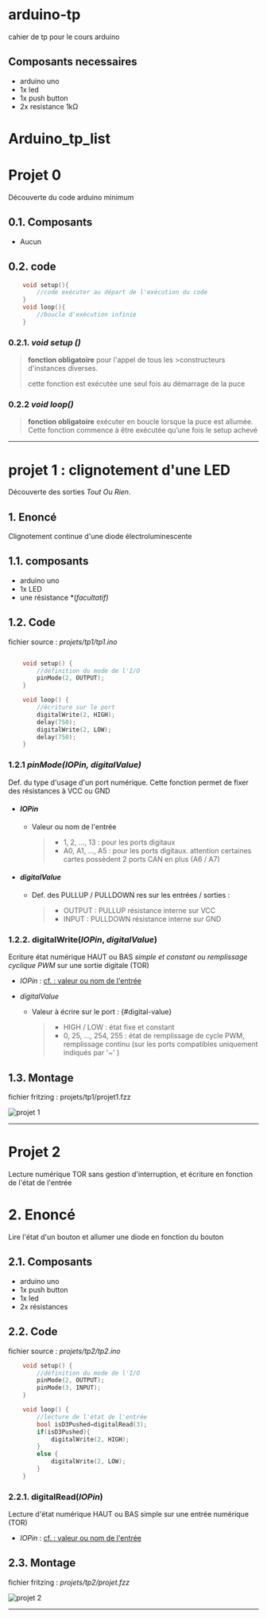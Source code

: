 # arduino-tp
cahier de tp pour le cours arduino

## Composants necessaires

- arduino uno
- 1x led
- 1x push button
- 2x resistance 1k&ohm;

# Arduino_tp_list

# Projet 0

Découverte du code arduino minimum

## 0.1. Composants

- Aucun

## 0.2. code

~~~c
    void setup(){
        //code exécuter au départ de l'exécution du code
    }
    void loop(){
        //boucle d'exécution infinie 
    }
~~~

### 0.2.1. ***void setup ()***

>**fonction obligatoire** pour l'appel de tous les   >constructeurs d'instances diverses.
>
>cette fonction est exécutée une seul fois au démarrage de la puce

### 0.2.2 ***void loop()***

>**fonction obligatoire** exécuter en boucle lorsque la puce est allumée. Cette fonction commence à être exécutée qu’une fois le setup achevé

----------

# projet 1 : clignotement d'une LED

Découverte des sorties *Tout Ou Rien*.

## 1. Enoncé

Clignotement continue d'une diode électroluminescente

## 1.1. composants

- arduino uno
- 1x LED
- une résistance *(*facultatif)*

## 1.2. Code

fichier source : *projets/tp1/tp1.ino*

~~~c

    void setup() {
        //définition du mode de l'I/O
        pinMode(2, OUTPUT);
    }

    void loop() {
        //écriture sur le port
        digitalWrite(2, HIGH);
        delay(750);
        digitalWrite(2, LOW);
        delay(750);
    }
~~~

### 1.2.1 ***pinMode(*IOPin*, *digitalValue*)***

Def. du type d'usage d'un port numérique. Cette fonction permet de fixer des résistances à VCC ou GND

- #### *IOPin*

  - Valeur ou nom de l'entrée
    >
    >- 1, 2, ..., 13 : pour les ports digitaux
    >- A0, A1, ..., A5 : pour les ports digitaux. attention certaines cartes possèdent 2 ports CAN en plus (A6 / A7)

- #### *digitalValue*

  - Def. des PULLUP / PULLDOWN res sur les entrées / sorties :
    >
    >- OUTPUT : PULLUP résistance interne sur VCC
    >- INPUT  : PULLDOWN résistance interne sur GND

### 1.2.2. **digitalWrite(*IOPin*, *digitalValue*)**

Ecriture état numérique HAUT ou BAS *simple et constant ou remplissage cyclique PWM* sur une sortie digitale (TOR)

- *IOPin* : [cf. : valeur ou nom de l'entrée](#iopin)
  
- *digitalValue*
  - Valeur à écrire sur le port : {#digital-value}
    >
    >- HIGH / LOW : état fixe et constant
    >- 0, 25, ..., 254, 255 : état de remplissage de cycle PWM, remplissage continu (sur les ports compatibles uniquement indiqués par '~' )

## 1.3. Montage

fichier fritzing : projets/tp1/projet1.fzz

![projet 1](./img/projet1.png)

----------

# Projet 2

Lecture numérique TOR sans gestion d'interruption, et écriture en fonction de l'état de l'entrée

# 2. Enoncé

Lire l'état d'un bouton et allumer une diode en fonction du bouton

## 2.1. Composants

- arduino uno
- 1x push button
- 1x led
- 2x résistances

## 2.2. Code

fichier source : *projets/tp2/tp2.ino*

~~~c
    void setup() {
        //définition du mode de l'I/O
        pinMode(2, OUTPUT);
        pinMode(3, INPUT);
    }

    void loop() {
        //lecture de l'état de l'entrée
        bool isD3Pushed=digitalRead(3);
        if(isD3Pushed){
            digitalWrite(2, HIGH);
        }
        else {
            digitalWrite(2, LOW);
        }
    }
~~~

### 2.2.1. **digitalRead(*IOPin*)**

Lecture d'état numérique HAUT ou BAS simple sur une entrée numérique (TOR)

- *IOPin* : [cf. : valeur ou nom de l'entrée](#iopin)

## 2.3. Montage

fichier fritzing : *projets/tp2/projet.fzz*

![projet 2](img/projet2.png)

----------
